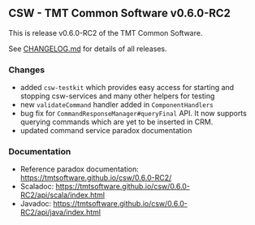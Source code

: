 ## CSW - TMT Common Software v0.6.0-RC2

This is release v0.6.0-RC2 of the TMT Common Software.

See [CHANGELOG.md](CHANGELOG.md) for details of all releases.

### Changes
- added `csw-testkit` which provides easy access for starting and stopping csw-services and many other helpers for testing 
- new `validateCommand` handler added in `ComponentHandlers`
- bug fix for `CommandResponseManager#queryFinal` API. It now supports querying commands which are yet to be inserted in CRM.  
- updated command service paradox documentation

### Documentation
- Reference paradox documentation: https://tmtsoftware.github.io/csw/0.6.0-RC2/
- Scaladoc: https://tmtsoftware.github.io/csw/0.6.0-RC2/api/scala/index.html
- Javadoc: https://tmtsoftware.github.io/csw/0.6.0-RC2/api/java/index.html